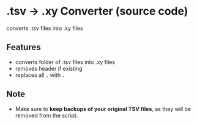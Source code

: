 # .tsv -> .xy Converter (source code)
converts .tsv files into .xy files

## Features
- converts folder of .tsv files into .xy files
- removes header if existing
- replaces all `,` with `.`

## Note
- Make sure to **keep backups of your original TSV files**, as they will be removed from the script.
